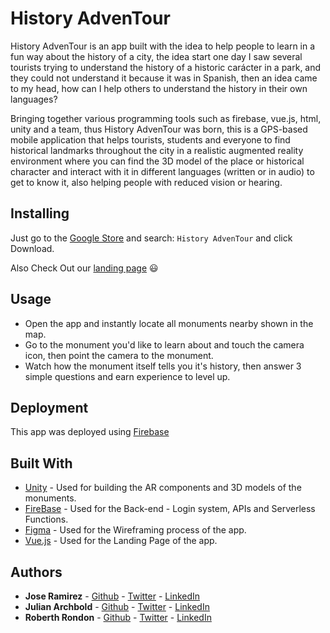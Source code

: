 # History AdvenTour

History AdvenTour is an app built with the idea to help people to learn in a fun way about the history of a city, the idea start one day I saw several tourists trying to understand the history of a historic carácter in a park, and they could not understand it because it was in Spanish, then an idea came to my head, how can I help others to understand the history in their own languages?

Bringing together various programming tools such as firebase, vue.js, html, unity and a team, thus History AdvenTour was born, this is a GPS-based mobile application that helps tourists, students and everyone to find historical landmarks throughout the city in a realistic augmented reality environment where you can find the 3D model of the place or historical character and interact with it in different languages (written or in audio) to get to know it, also helping people with reduced vision or hearing. 


## Installing
Just go to the [Google Store]() and search: ```History AdvenTour``` and click Download.

Also Check Out our [landing page](https://fb-api-7cc35.web.app/#/) :smiley:

## Usage
- Open the app and instantly locate all monuments nearby shown in the map.
- Go to the monument you'd like to learn about and touch the camera icon, then point the camera to the monument.
- Watch how the monument itself tells you it's history, then answer 3 simple questions and earn experience to level up.

## Deployment

This app was deployed using [Firebase](https://firebase.google.com/)

## Built With

  - [Unity](https://unity.com/pages/unity-pro-buy-now?gclid=CjwKCAjwt8uGBhBAEiwAayu_9a2BwcJB_rxvkxDhDVchsx9uejgM7G4HO_E6-vGsWJLf8ApS1RGMmRoCwKUQAvD_BwE) - Used for building the AR components and 3D models of the monuments.
  - [FireBase](https://firebase.google.com/) - Used for the Back-end - Login system, APIs and Serverless Functions.
  - [Figma](https://www.figma.com/) - Used for the Wireframing process of the app.
  - [Vue.js](https://vuejs.org/) - Used for the Landing Page of the app. 
## Authors

  - **Jose Ramirez** - [Github](https://github.com/jgra007) - [Twitter](https://twitter.com/JoseRam60707816) - [LinkedIn](https://www.linkedin.com/in/jose-g-ramirez)
  - **Julian Archbold** - [Github](https://github.com/kiba0510) - [Twitter](https://twitter.com/archbold_julian) - [LinkedIn](https://www.linkedin.com/in/julian-archbold/)
  - **Roberth Rondon** - [Github](https://github.com/RobARC) - [Twitter](https://twitter.com/rrondonc?s=09) - [LinkedIn](https://www.linkedin.com/in/roberth-rondon)

